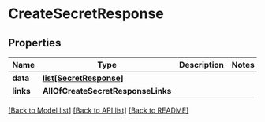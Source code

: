 # CreateSecretResponse

## Properties
Name | Type | Description | Notes
------------ | ------------- | ------------- | -------------
**data** | [**list[SecretResponse]**](SecretResponse.md) |  | 
**links** | **AllOfCreateSecretResponseLinks** |  | 

[[Back to Model list]](../README.md#documentation-for-models) [[Back to API list]](../README.md#documentation-for-api-endpoints) [[Back to README]](../README.md)

